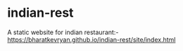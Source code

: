 # indian-rest
A static website for indian restaurant:- https://bharatkevryan.github.io/indian-rest/site/index.html
